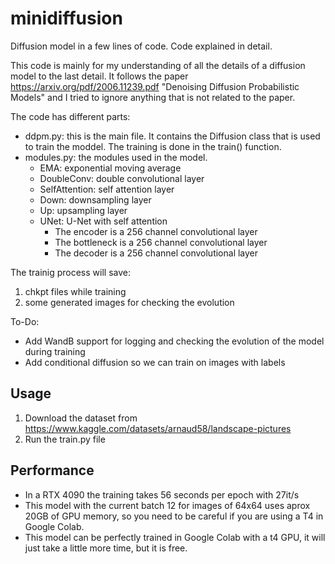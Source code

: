 # minidiffusion
Diffusion model in a few lines of code. Code explained in detail.

This code is mainly for my understanding of all the details of a diffusion model to the last detail.
It follows the paper https://arxiv.org/pdf/2006.11239.pdf "Denoising Diffusion Probabilistic Models" and I tried to ignore anything that is not related to the paper.

The code has different parts:

* ddpm.py: this is the main file. It contains the Diffusion class that is used to train the moddel.
           The training is done in the train() function.
* modules.py: the modules used in the model.
  * EMA: exponential moving average
  * DoubleConv: double convolutional layer
  * SelfAttention: self attention layer
  * Down: downsampling layer
  * Up: upsampling layer
  * UNet: U-Net with self attention
    * The encoder is a 256 channel convolutional layer
    * The bottleneck is a 256 channel convolutional layer
    * The decoder is a 256 channel convolutional layer

The trainig process will save: 
1) chkpt files while training
2) some generated images for checking the evolution

To-Do:
* Add WandB support for logging and checking the evolution of the model during training
* Add conditional diffusion so we can train on images with labels

## Usage
1) Download the dataset from https://www.kaggle.com/datasets/arnaud58/landscape-pictures
2) Run the train.py file

## Performance
* In a RTX 4090 the training takes 56 seconds per epoch with 27it/s
* This model with the current batch 12 for images of 64x64 uses aprox 20GB of GPU memory, so you need to be careful if you are using a T4 in Google Colab.
* This model can be perfectly trained in Google Colab with a t4 GPU, it will just take a little more time, but it is free.




